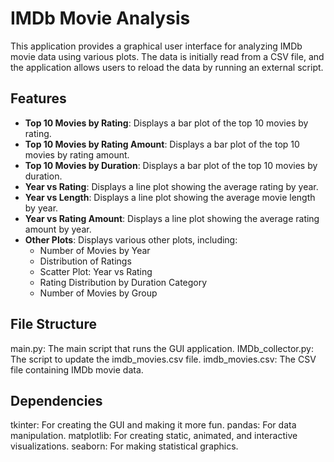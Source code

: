 # IMDb Movie Analysis

This application provides a graphical user interface for analyzing IMDb movie data using various plots. The data is initially read from a CSV file, and the application allows users to reload the data by running an external script.

## Features
- **Top 10 Movies by Rating**: Displays a bar plot of the top 10 movies by rating.
- **Top 10 Movies by Rating Amount**: Displays a bar plot of the top 10 movies by rating amount.
- **Top 10 Movies by Duration**: Displays a bar plot of the top 10 movies by duration.
- **Year vs Rating**: Displays a line plot showing the average rating by year.
- **Year vs Length**: Displays a line plot showing the average movie length by year.
- **Year vs Rating Amount**: Displays a line plot showing the average rating amount by year.
- **Other Plots**: Displays various other plots, including:
  - Number of Movies by Year
  - Distribution of Ratings
  - Scatter Plot: Year vs Rating
  - Rating Distribution by Duration Category
  - Number of Movies by Group

## File Structure
main.py: The main script that runs the GUI application.
IMDb_collector.py: The script to update the imdb_movies.csv file.
imdb_movies.csv: The CSV file containing IMDb movie data.

## Dependencies
tkinter: For creating the GUI and making it more fun.
pandas: For data manipulation.
matplotlib: For creating static, animated, and interactive visualizations.
seaborn: For making statistical graphics.
